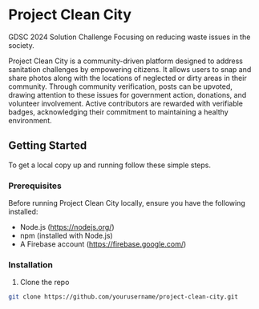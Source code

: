 # Project Clean City

GDSC 2024 Solution Challenge Focusing on reducing waste issues in the society.

Project Clean City is a community-driven platform designed to address sanitation challenges by empowering citizens. It allows users to snap and share photos along with the locations of neglected or dirty areas in their community. Through community verification, posts can be upvoted, drawing attention to these issues for government action, donations, and volunteer involvement. Active contributors are rewarded with verifiable badges, acknowledging their commitment to maintaining a healthy environment.

## Getting Started

To get a local copy up and running follow these simple steps.

### Prerequisites

Before running Project Clean City locally, ensure you have the following installed:
- Node.js (https://nodejs.org/)
- npm (installed with Node.js)
- A Firebase account (https://firebase.google.com/)

### Installation

1. Clone the repo
```sh
git clone https://github.com/yourusername/project-clean-city.git
